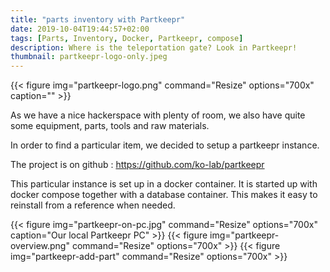 ```yaml
---
title: "parts inventory with Partkeepr"
date: 2019-10-04T19:44:57+02:00
tags: [Parts, Inventory, Docker, Partkeepr, compose]
description: Where is the teleportation gate? Look in Partkeepr!
thumbnail: partkeepr-logo-only.jpeg
---
```


{{< figure img="partkeepr-logo.png" command="Resize" options="700x" caption="" >}}

As we have a nice hackerspace with plenty of room, we also have quite some equipment, parts, tools and raw materials.

In order to find a particular item, we decided to setup a partkeepr instance. 

The project is on github : <https://github.com/ko-lab/partkeepr>

This particular instance is set up in a docker container. It is started up with docker compose together with a database
container. This makes it easy to reinstall from a reference when needed.

{{< figure img="partkeepr-on-pc.jpg" command="Resize" options="700x" caption="Our local Partkeepr PC" >}}
{{< figure img="partkeepr-overview.png" command="Resize" options="700x" >}}
{{< figure img="partkeepr-add-part" command="Resize" options="700x" >}}

